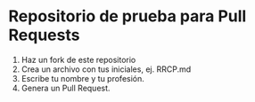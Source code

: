 # Repositorio de prueba para Pull Requests

1. Haz un fork de este repositorio
2. Crea un archivo con tus iniciales, ej. RRCP.md
3. Escribe tu nombre y tu profesión.
4. Genera un Pull Request.
